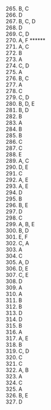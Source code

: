 265. B, C
266. D
267. B, C, D
269. D
270. C, D
271. A, F ******
272. A, C
273. B
274. A
275. C, D
276. A
277. B, C
278. A
279. C
280. C, D
281. B, D, E
282. B, D
283. B
284. A
285. B
286. B
287. C
288. C
289. E
290. A, C
291. D, E
292. C
293. A, E
294. A, E
295. D
296. B
297. B, E
299. D
300. C
301. A, B, E
302. B, D
303. E, F
304. C, A
305. A
306. C
307. A, D
308. D, E
309. C, E
310. D
312. A
313. A
314. B
315. B
316. D
317. D
318. B
319. A
320. A, E
321. B
322. C, D
323. C
324. C
325. A, B
326. A
327. C
328. A
329. B, E
330. D
